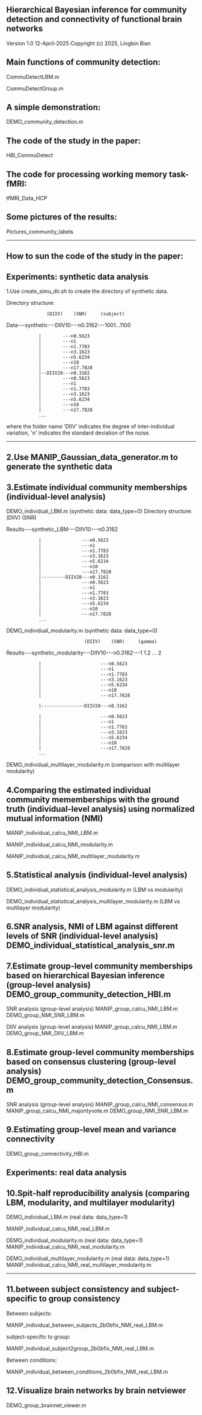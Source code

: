 Hierarchical Bayesian inference for community detection and connectivity of functional brain networks
---------------------------------------------------------------------------
Version 1.0
12-April-2025
Copyright (c) 2025, Lingbin Bian

Main functions of community detection:
---------------------------------------------------------------------------
CommuDetectLBM.m

CommuDetectGroup.m

A simple demonstration:
---------------------------------------------------------------------------
DEMO_community_detection.m

The code of the study in the paper: 
---------------------------------------------------------------------------
HBI_CommuDetect

The code for processing working memory task-fMRI:
---------------------------------------------------------------------------
tfMRI_Data_HCP

Some pictures of the results: 
---------------------------------------------------------------------------
Pictures_community_labels

---------------------------------------------------------------------------
How to sun the code of the study in the paper: 
---------------------------------------------------------------------------
Experiments: synthetic data analysis
---------------------------------------------------------------------------
1.Use create_simu_dir.sh to create the directory of synthetic data.

Directory structure:

                   (DIIV)    (SNR)     (subject)
                   
Data---synthetic---DIIV10---n0.3162---1001...1100

                |        ---n0.5623
                |        ---n1
                |        ---n1.7783
                |        ---n3.1623
                |        ---n5.6234
                |        ---n10
                |        ---n17.7828
                |--DIIV20---n0.3162
                |        ---n0.5623
                |        ---n1
                |        ---n1.7783
                |        ---n3.1623
                |        ---n5.6234
                |        ---n10
                |        ---n17.7828
                ...

where the folder name 'DIIV' indicates the degree of inter-individual variation, 
'n' indicates the standard deviation of the noise.

---------------------------------------------------------------------------
2.Use MANIP_Gaussian_data_generator.m to generate the synthetic data
---------------------------------------------------------------------------
3.Estimate individual community memberships (individual-level analysis)
---------------------------------------------------------------------------
DEMO_individual_LBM.m (synthetic data: data_type=0)
Directory structure:
                          (DIIV)    (SNR) 
                          
Results---synthetic_LBM---DIIV10---n0.3162

                |               ---n0.5623
                |               ---n1
                |               ---n1.7783
                |               ---n3.1623
                |               ---n5.6234
                |               ---n10
                |               ---n17.7828
                |---------DIIV20---n0.3162
                |               ---n0.5623
                |               ---n1
                |               ---n1.7783
                |               ---n3.1623
                |               ---n5.6234
                |               ---n10
                |               ---n17.7828
                ...

DEMO_individual_modularity.m (synthetic data: data_type=0)

                                 (DIIV)    (SNR)     (gamma)
                                 
Results---synthetic_modularity---DIIV10---n0.3162---1 1.2 ... 2

                |                      ---n0.5623
                |                      ---n1
                |                      ---n1.7783
                |                      ---n3.1623
                |                      ---n5.6234
                |                      ---n10
                |                      ---n17.7828
                
                |----------------DIIV20---n0.3162
            
                |                      ---n0.5623
                |                      ---n1
                |                      ---n1.7783
                |                      ---n3.1623
                |                      ---n5.6234
                |                      ---n10
                |                      ---n17.7828
                ...


DEMO_individual_multilayer_modularity.m (comparison with multilayer modularity)

4.Comparing the estimated individual community mememberships with the ground truth (individual-level analysis) using normalized mutual information (NMI)
---------------------------------------------------------------------------
MANIP_individual_calcu_NMI_LBM.m 

MANIP_individual_calcu_NMI_modularity.m

MANIP_individual_calcu_NMI_multilayer_modularity.m

5.Statistical analysis (individual-level analysis)
---------------------------------------------------------------------------
DEMO_individual_statistical_analysis_modularity.m (LBM vs modularity)

DEMO_individual_statistical_analysis_multilayer_modularity.m (LBM vs multilayer modularity)

6.SNR analysis, NMI of LBM against different levels of SNR (individual-level analysis)
DEMO_individual_statistical_analysis_snr.m
---------------------------------------------------------------------------
7.Estimate group-level community memberships based on hierarchical Bayesian inference (group-level analysis)
DEMO_group_community_detection_HBI.m
---------------------------------------------------------------------------
SNR analysis (group-level analysis)
MANIP_group_calcu_NMI_LBM.m
DEMO_group_NMI_SNR_LBM.m

DIIV analysis (group-level analysis)
MANIP_group_calcu_NMI_LBM.m
DEMO_group_NMI_DIIV_LBM.m


8.Estimate group-level community memberships based on consensus clustering (group-level analysis)
DEMO_group_community_detection_Consensus.m
---------------------------------------------------------------------------

SNR analysis (group-level analysis)
MANIP_group_calcu_NMI_consensus.m
MANIP_group_calcu_NMI_majorityvote.m
DEMO_group_NMI_SNR_LBM.m

9.Estimating group-level mean and variance connectivity
---------------------------------------------------------------------------
DEMO_group_connectivity_HBI.m


Experiments: real data analysis
---------------------------------------------------------------------------
10.Spit-half reproducibility analysis (comparing LBM, modularity, and multilayer modularity)
---------------------------------------------------------------------------
DEMO_individual_LBM.m (real data: data_type=1)

MANIP_individual_calcu_NMI_real_LBM.m

DEMO_individual_modularity.m (real data: data_type=1)
MANIP_individual_calcu_NMI_real_modularity.m

DEMO_individual_multilayer_modularity.m (real data: data_type=1)
MANIP_individual_calcu_NMI_real_multilayer_modularity.m

---------------------------------------------------------------------------
11.between subject consistency and subject-specific to group consistency
---------------------------------------------------------------------------
Between subjects:

MANIP_individual_between_subjects_2b0bfix_NMI_real_LBM.m

subject-specific to group:

MANIP_individual_subject2group_2b0bfix_NMI_real_LBM.m

Between conditions:

MANIP_individual_between_conditions_2b0bfix_NMI_real_LBM.m

12.Visualize brain networks by brain netviewer
---------------------------------------------------------------------------
DEMO_group_brainnet_viewer.m









